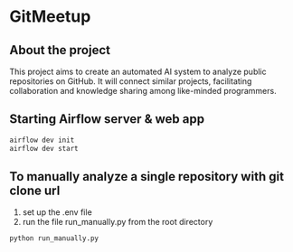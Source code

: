 # GitMeetup

## About the project
This project aims to create an automated AI system to analyze public repositories on GitHub. It will connect similar projects, facilitating collaboration and knowledge sharing among like-minded programmers.

## Starting Airflow server & web app
```bash
airflow dev init
airflow dev start
```

## To manually analyze a single repository with git clone url
1. set up the .env file
2. run the file run_manually.py from the root directory
```bash
python run_manually.py
```